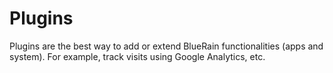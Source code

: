 # Plugins

Plugins are the best way to add or extend BlueRain functionalities \(apps and system\). For example, track visits using Google Analytics, etc.

